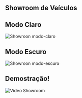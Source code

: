 ## Showroom de Veículos

## Modo Claro

![Showroon modo-claro](https://github.com/ViniciusVsss/showroom-de-veiculos/assets/167255353/ed47a872-ded5-45a1-879e-d086f8f7a707)

## Modo Escuro

![Showroon modo-escuro](https://github.com/ViniciusVsss/showroom-de-veiculos/assets/167255353/bfe97df2-c740-484b-9de7-03247ea766c9)

## Demostração!

![Vídeo Showroom](https://github.com/ViniciusVsss/showroom-de-veiculos/assets/167255353/bd54418c-1933-48bb-8ef7-0dca940b7f80)

